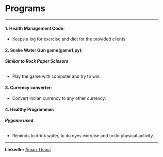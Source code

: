 # Programs
---

#### 1. Health Management Code:
  * Keeps a log for exercise and diet for the provided clients.

#### 2. Snake Water Gun game(game1.py):
   ###### ***Similar to Rock Paper Scissors***
  * Play the game with computer and try to win.

#### 3. Currency converter:
  * Convert Indian currency to any other currency.

#### 4. Healthy Programmer:
   ###### ***Pygame used***
  * Reminds to drink water, to do eyes exercise and to do physical activity. 

---
**LinkedIn:** [Aman Thapa](https://www.linkedin.com/in/aman-thapa-6a35571a2/)
